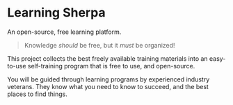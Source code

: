 # Learning Sherpa

An open-source, free learning platform. 
> Knowledge *should* be free, but it *must* be organized!

This project collects the best freely available training materials into an easy-to-use 
self-training program that is free to use, and open-source.

You will be guided through learning programs by experienced industry veterans. 
They know what you need to know to succeed, and the best places to find things.